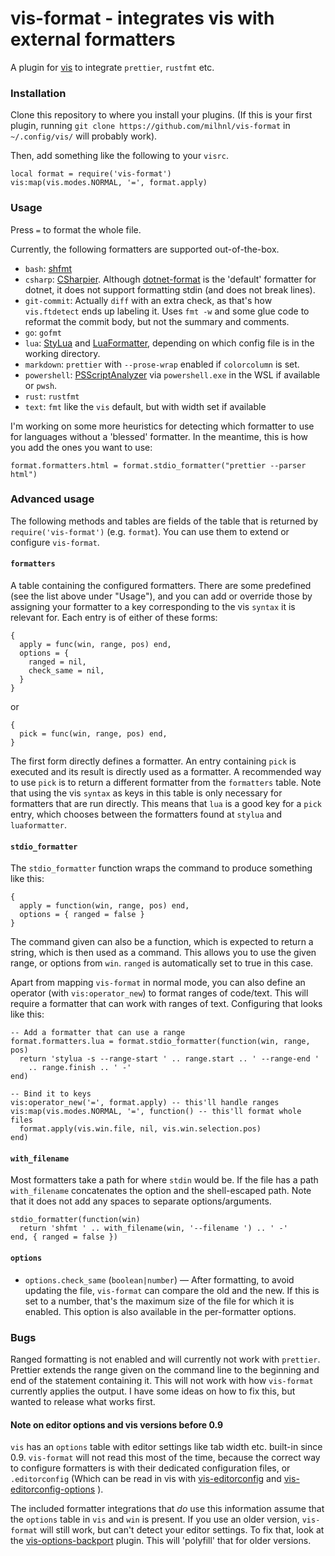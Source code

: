 # vis-format - integrates vis with external formatters

A plugin for [vis](https://github.com/martanne/vis) to integrate `prettier`,
`rustfmt` etc.

### Installation

Clone this repository to where you install your plugins. (If this is your first
plugin, running `git clone https://github.com/milhnl/vis-format` in
`~/.config/vis/` will probably work).

Then, add something like the following to your `visrc`.

    local format = require('vis-format')
    vis:map(vis.modes.NORMAL, '=', format.apply)

### Usage

Press `=` to format the whole file.

Currently, the following formatters are supported out-of-the-box.

- `bash`: [shfmt](https://github.com/mvdan/sh)
- `csharp`: [CSharpier](https://csharpier.com/). Although
  [dotnet-format](https://github.com/dotnet/format) is the 'default' formatter
  for dotnet, it does not support formatting stdin (and does not break lines).
- `git-commit`: Actually `diff` with an extra check, as that's how
  `vis.ftdetect` ends up labeling it. Uses `fmt -w` and some glue code to
  reformat the commit body, but not the summary and comments.
- `go`: `gofmt`
- `lua`: [StyLua](https://github.com/JohnnyMorganz/StyLua) and
  [LuaFormatter](https://github.com/Koihik/LuaFormatter), depending on which
  config file is in the working directory.
- `markdown`: `prettier` with `--prose-wrap` enabled if `colorcolumn` is set.
- `powershell`:
  [PSScriptAnalyzer](https://learn.microsoft.com/en-gb/powershell/utility-modules/psscriptanalyzer/overview?view=ps-modules#installing-psscriptanalyzer)
  via `powershell.exe` in the WSL if available or `pwsh`.
- `rust`: `rustfmt`
- `text`: `fmt` like the `vis` default, but with width set if available

I'm working on some more heuristics for detecting which formatter to use for
languages without a 'blessed' formatter. In the meantime, this is how you add
the ones you want to use:

    format.formatters.html = format.stdio_formatter("prettier --parser html")

### Advanced usage

The following methods and tables are fields of the table that is returned by
`require('vis-format')` (e.g. `format`). You can use them to extend or
configure `vis-format`.

#### `formatters`

A table containing the configured formatters. There are some predefined (see
the list above under "Usage"), and you can add or override those by assigning
your formatter to a key corresponding to the vis `syntax` it is relevant for.
Each entry is of either of these forms:

    {
      apply = func(win, range, pos) end,
      options = {
        ranged = nil,
        check_same = nil,
      }
    }

or

    {
      pick = func(win, range, pos) end,
    }

The first form directly defines a formatter. An entry containing `pick` is
executed and its result is directly used as a formatter. A recommended way to
use `pick` is to return a different formatter from the `formatters` table. Note
that using the vis `syntax` as keys in this table is only necessary for
formatters that are run directly. This means that `lua` is a good key for a
`pick` entry, which chooses between the formatters found at `stylua` and
`luaformatter`.

#### `stdio_formatter`

The `stdio_formatter` function wraps the command to produce something like
this:

    {
      apply = function(win, range, pos) end,
      options = { ranged = false }
    }

The command given can also be a function, which is expected to return a string,
which is then used as a command. This allows you to use the given range, or
options from `win`. `ranged` is automatically set to true in this case.

Apart from mapping `vis-format` in normal mode, you can also define an operator
(with `vis:operator_new`) to format ranges of code/text. This will require a
formatter that can work with ranges of text. Configuring that looks like this:

    -- Add a formatter that can use a range
    format.formatters.lua = format.stdio_formatter(function(win, range, pos)
      return 'stylua -s --range-start ' .. range.start .. ' --range-end '
        .. range.finish .. ' -'
    end)

    -- Bind it to keys
    vis:operator_new('=', format.apply) -- this'll handle ranges
    vis:map(vis.modes.NORMAL, '=', function() -- this'll format whole files
      format.apply(vis.win.file, nil, vis.win.selection.pos)
    end)

#### `with_filename`

Most formatters take a path for where `stdin` would be. If the file has a path
`with_filename` concatenates the option and the shell-escaped path. Note that
it does not add any spaces to separate options/arguments.

    stdio_formatter(function(win)
      return 'shfmt ' .. with_filename(win, '--filename ') .. ' -'
    end, { ranged = false })

#### `options`

- `options.check_same` (`boolean|number`) — After formatting, to avoid updating
  the file, `vis-format` can compare the old and the new. If this is set to a
  number, that's the maximum size of the file for which it is enabled. This
  option is also available in the per-formatter options.

### Bugs

Ranged formatting is not enabled and will currently not work with `prettier`.
Prettier extends the range given on the command line to the beginning and end
of the statement containing it. This will not work with how `vis-format`
currently applies the output. I have some ideas on how to fix this, but wanted
to release what works first.

#### Note on editor options and vis versions before 0.9

`vis` has an `options` table with editor settings like tab width etc. built-in
since 0.9. `vis-format` will not read this most of the time, because the
correct way to configure formatters is with their dedicated configuration
files, or `.editorconfig` (Which can be read in vis with
[vis-editorconfig](https://github.com/seifferth/vis-editorconfig) and
[vis-editorconfig-options](https://github.com/milhnl/vis-editorconfig-options)
).

The included formatter integrations that _do_ use this information assume that
the `options` table in `vis` and `win` is present. If you use an older version,
`vis-format` will still work, but can't detect your editor settings. To fix
that, look at the
[vis-options-backport](https://github.com/milhnl/vis-options-backport) plugin.
This will 'polyfill' that for older versions.
